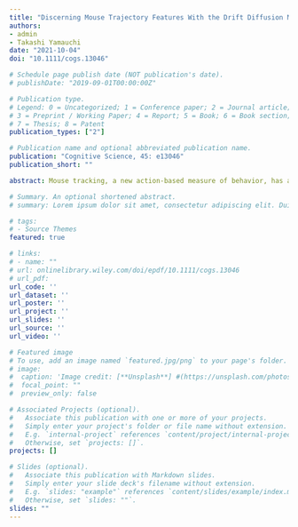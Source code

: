 ```yaml
---
title: "Discerning Mouse Trajectory Features With the Drift Diffusion Model"
authors:
- admin
- Takashi Yamauchi
date: "2021-10-04"
doi: "10.1111/cogs.13046"

# Schedule page publish date (NOT publication's date).
# publishDate: "2019-09-01T00:00:00Z"

# Publication type.
# Legend: 0 = Uncategorized; 1 = Conference paper; 2 = Journal article;
# 3 = Preprint / Working Paper; 4 = Report; 5 = Book; 6 = Book section;
# 7 = Thesis; 8 = Patent
publication_types: ["2"]

# Publication name and optional abbreviated publication name.
publication: "Cognitive Science, 45: e13046"
publication_short: ""

abstract: Mouse tracking, a new action-based measure of behavior, has advanced theories of decision making with the notion that cognitive and social decision making is fundamentally dynamic. Implicit in this theory is that people's decision strategies, such as discounting delayed rewards, are stable over task design and that mouse trajectory features correspond to specific segments of decision making. By applying the hierarchical drift diffusion model and the Bayesian delay discounting model, we tested these assumptions. Specifically, we investigated the extent to which the “mouse-tracking” design of decision-making tasks (delay discounting task, DDT and stop-signal task, SST) deviate from the standard “keypress” design of decision making tasks. We found remarkable agreement in delay discounting rates (intertemporal impatience) obtained in the keypress and mouse-tracking versions of DDT (ρ = 0.90) even though these tasks were given about 1 week apart. Rates of evidence accumulation converged well in the two versions (DDT, ρ = .86; SST, ρ = .55). Omission/commission error in SST showed high agreement (ρ = .42, ρ = .53). Mouse-motion features such as maximum velocity and AUC (area under the curve) correlated well with nondecision time (ρ = −.42) and boundary separation (ρ = .44)—the amount of information needed to accumulate prior to making a response. These results indicate that the response time (RT) and motion-based decision tasks converge well at a fundamental level, and that mouse-tracking features such as AUC and maximum velocity do indicate the degree of decision conflict and impulsivity.

# Summary. An optional shortened abstract.
# summary: Lorem ipsum dolor sit amet, consectetur adipiscing elit. Duis posuere tellus ac convallis placerat. Proin tincidunt magna sed ex sollicitudin condimentum.

# tags:
# - Source Themes
featured: true

# links:
# - name: ""
# url: onlinelibrary.wiley.com/doi/epdf/10.1111/cogs.13046
# url_pdf: 
url_code: ''
url_dataset: ''
url_poster: ''
url_project: ''
url_slides: ''
url_source: ''
url_video: ''

# Featured image
# To use, add an image named `featured.jpg/png` to your page's folder. 
# image:
#  caption: 'Image credit: [**Unsplash**] #(https://unsplash.com/photos/jdD8gXaTZsc)'
#  focal_point: ""
#  preview_only: false

# Associated Projects (optional).
#   Associate this publication with one or more of your projects.
#   Simply enter your project's folder or file name without extension.
#   E.g. `internal-project` references `content/project/internal-project/index.md`.
#   Otherwise, set `projects: []`.
projects: []

# Slides (optional).
#   Associate this publication with Markdown slides.
#   Simply enter your slide deck's filename without extension.
#   E.g. `slides: "example"` references `content/slides/example/index.md`.
#   Otherwise, set `slides: ""`.
slides: ""
---
```

